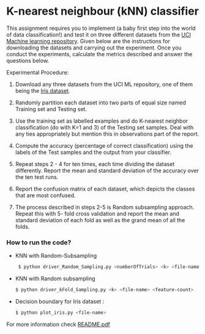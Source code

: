 # K-nearest neighbour (kNN) classifier 
This assignment requires you to implement (a baby first
step into the world of data classification!) and test it on three different datasets from the [UCI
Machine learning repository]. Given below are the instructions
for downloading the datasets and carrying out the experiment. Once you conduct the
experiments, calculate the metrics described and answer the questions below.

Experimental Procedure:

1. Download any three datasets from the UCI ML repository, one of them being the [Iris
dataset].

2. Randomly partition each dataset into two parts of equal size named Training set and
Testing set.

3. Use the training set as labelled examples and do K-nearest neighbor classification (do
with K=1 and 3) of the Testing set samples. Deal with any ties appropriately but mention
this in observations part of the report.

4. Compute the accuracy (percentage of correct classification) using the labels of the Test
samples and the output from your classifier.

5. Repeat steps 2 - 4 for ten times, each time dividing the dataset differently. Report the
mean and standard deviation of the accuracy over the ten test runs.

6. Report the confusion matrix of each dataset, which depicts the classes that are most
confused.

7. The process described in steps 2-5 is Random subsampling approach. Repeat this with 5-
fold cross validation and report the mean and standard deviation of each fold as well as
the grand mean of all the folds.

[UCI Machine learning repository]:<http://archive.ics.uci.edu/ml/>
[Iris dataset]:<http://archive.ics.uci.edu/ml/datasets/Iris>


### How to run the code?
- KNN with Random-Subsampling
  ```sh
   $ python driver_Random_Sampling.py <numberOfTrials> <k> <file-name> <feature-count>
   ```
- KNN with Random subsampling
    ```sh
    $ python driver_kFold_Sampling.py <k> <file-name> <feature-count>
    ```
- Decision boundary for Iris dataset :
    ```sh
    $ python plot_iris.py <file-name> 
    ```

For more information check [README.pdf]

[README.pdf]: <https://github.com/prabhakar9885/Statistical-Methods-in-AI/blob/master/1%20KNN/Code/README.pdf>
